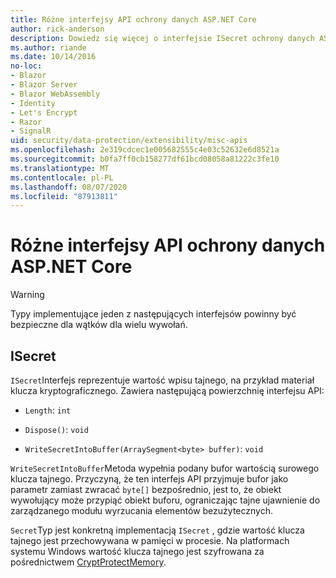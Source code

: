 ```yaml
---
title: Różne interfejsy API ochrony danych ASP.NET Core
author: rick-anderson
description: Dowiedz się więcej o interfejsie ISecret ochrony danych ASP.NET Core.
ms.author: riande
ms.date: 10/14/2016
no-loc:
- Blazor
- Blazor Server
- Blazor WebAssembly
- Identity
- Let's Encrypt
- Razor
- SignalR
uid: security/data-protection/extensibility/misc-apis
ms.openlocfilehash: 2e319cdcec1e005682555c4e03c52632e6d8521a
ms.sourcegitcommit: b0fa7ff0cb158277df61bcd08058a81222c3fe10
ms.translationtype: MT
ms.contentlocale: pl-PL
ms.lasthandoff: 08/07/2020
ms.locfileid: "87913811"
---
```

# <a name="miscellaneous-aspnet-core-data-protection-apis"></a>Różne interfejsy API ochrony danych ASP.NET Core

<a name="data-protection-extensibility-mics-apis"></a>

>[!WARNING]
> Typy implementujące jeden z następujących interfejsów powinny być bezpieczne dla wątków dla wielu wywołań.

## <a name="isecret"></a>ISecret

`ISecret`Interfejs reprezentuje wartość wpisu tajnego, na przykład materiał klucza kryptograficznego. Zawiera następującą powierzchnię interfejsu API:

* `Length`: `int`

* `Dispose()`: `void`

* `WriteSecretIntoBuffer(ArraySegment<byte> buffer)`: `void`

`WriteSecretIntoBuffer`Metoda wypełnia podany bufor wartością surowego klucza tajnego. Przyczyną, że ten interfejs API przyjmuje bufor jako parametr zamiast zwracać `byte[]` bezpośrednio, jest to, że obiekt wywołujący może przypiąć obiekt buforu, ograniczając tajne ujawnienie do zarządzanego modułu wyrzucania elementów bezużytecznych.

`Secret`Typ jest konkretną implementacją `ISecret` , gdzie wartość klucza tajnego jest przechowywana w pamięci w procesie. Na platformach systemu Windows wartość klucza tajnego jest szyfrowana za pośrednictwem [CryptProtectMemory](/windows/win32/api/dpapi/nf-dpapi-cryptprotectmemory).
